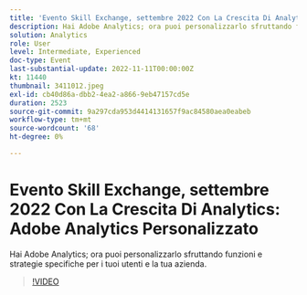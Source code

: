 ```yaml
---
title: 'Evento Skill Exchange, settembre 2022 Con La Crescita Di Analytics: Adobe Analytics Personalizzato'
description: Hai Adobe Analytics; ora puoi personalizzarlo sfruttando funzioni e strategie specifiche per i tuoi utenti e la tua azienda.
solution: Analytics
role: User
level: Intermediate, Experienced
doc-type: Event
last-substantial-update: 2022-11-11T00:00:00Z
kt: 11440
thumbnail: 3411012.jpeg
exl-id: cb40d86a-dbb2-4ea2-a866-9eb47157cd5e
duration: 2523
source-git-commit: 9a297cda953d4414131657f9ac84580aea0eabeb
workflow-type: tm+mt
source-wordcount: '68'
ht-degree: 0%

---
```


# Evento Skill Exchange, settembre 2022 Con La Crescita Di Analytics: Adobe Analytics Personalizzato

Hai Adobe Analytics; ora puoi personalizzarlo sfruttando funzioni e strategie specifiche per i tuoi utenti e la tua azienda.

>[!VIDEO](https://video.tv.adobe.com/v/3411012/?quality=12&learn=on)

